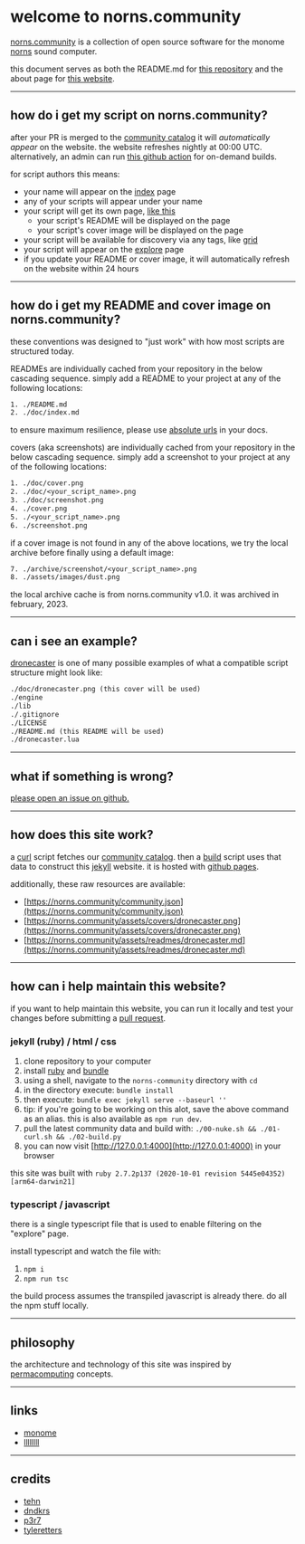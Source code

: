 # welcome to norns.community

[norns.community](https://norns.community) is a collection of open source software for the monome [norns](https://monome.org/docs/norns) sound computer.

this document serves as both the README.md for [this repository](https://github.com/monome-community/norns-community) and the about page for [this website](https://norns.community/about).

---

## how do i get my script on norns.community?

after your PR is merged to the [community catalog](https://github.com/monome/norns-community) it will *automatically appear* on the website. the website refreshes nightly at 00:00 UTC. alternatively, an admin can run [this github action](https://github.com/monome-community/norns-community/actions/workflows/build.yml) for on-demand builds.

for script authors this means:

- your name will appear on the [index](https://norns.community) page
- any of your scripts will appear under your name
- your script will get its own page, [like this](https://norns.community/3d)
  - your script's README will be displayed on the page
  - your script's cover image will be displayed on the page
- your script will be available for discovery via any tags, like [grid](https://norns.community/tag/grid)
- your script will appear on the [explore](https://norns.community/explore) page
- if you update your README or cover image, it will automatically refresh on the website within 24 hours

---

## how do i get my README and cover image on norns.community?

these conventions was designed to "just work" with how most scripts are structured today.

READMEs are individually cached from your repository in the below cascading sequence. simply add a README to your project at any of the following locations:

```txt
1. ./README.md
2. ./doc/index.md
```

to ensure maximum resilience, please use [absolute urls](https://en.wikipedia.org/wiki/HTTP_location) in your docs.

covers (aka screenshots) are individually cached from your repository in the below cascading sequence. simply add a screenshot to your project at any of the following locations:

```txt
1. ./doc/cover.png
2. ./doc/<your_script_name>.png
3. ./doc/screenshot.png
4. ./cover.png
5. ./<your_script_name>.png
6. ./screenshot.png
```

if a cover image is not found in any of the above locations, we try the local archive before finally using a default image:

```txt
7. ./archive/screenshot/<your_script_name>.png
8. ./assets/images/dust.png
```

the local archive cache is from norns.community v1.0. it was archived in february, 2023.

---

## can i see an example?

[dronecaster](https://github.com/northern-information/dronecaster) is one of many possible examples of what a compatible script structure might look like:

```txt
./doc/dronecaster.png (this cover will be used)
./engine
./lib
./.gitignore
./LICENSE
./README.md (this README will be used)
./dronecaster.lua
```

---

## what if something is wrong?

[please open an issue on github.](https://github.com/monome-community/norns-community/issues)

---

## how does this site work?

a [curl](https://github.com/monome-community/norns-community/blob/main/01-curl.sh) script fetches our [community catalog](https://github.com/monome/norns-community). then a [build](https://github.com/monome-community/norns-community/blob/main/02-build.py) script uses that data to construct this [jekyll](https://jekyllrb.com) website. it is hosted with [github pages](https://pages.github.com).

additionally, these raw resources are available:

- [https://norns.community/community.json](https://norns.community/community.json)
- [https://norns.community/assets/covers/dronecaster.png](https://norns.community/assets/covers/dronecaster.png)
- [https://norns.community/assets/readmes/dronecaster.md](https://norns.community/assets/readmes/dronecaster.md)

---

## how can i help maintain this website?

if you want to help maintain this website, you can run it locally and test your changes before submitting a [pull request](https://github.com/monome-community/norns-community/pulls).

### jekyll (ruby) / html / css

1. clone repository to your computer
2. install [ruby](https://www.ruby-lang.org/en/) and [bundle](https://bundler.io/)
3. using a shell, navigate to the `norns-community` directory with `cd`
4. in the directory execute: `bundle install`
5. then execute: `bundle exec jekyll serve --baseurl ''`
6. tip: if you're going to be working on this alot, save the above command as an alias. this is also available as `npm run dev`.
7. pull the latest community data and build with: `./00-nuke.sh && ./01-curl.sh && ./02-build.py`
8. you can now visit [http://127.0.0.1:4000](http://127.0.0.1:4000) in your browser

this site was built with `ruby 2.7.2p137 (2020-10-01 revision 5445e04352) [arm64-darwin21]`

### typescript / javascript

there is a single typescript file that is used to enable filtering on the "explore" page.

install typescript and watch the file with:

1. `npm i`
2. `npm run tsc`

the build process assumes the transpiled javascript is already there. do all the npm stuff locally.

---

## philosophy

the architecture and technology of this site was inspired by [permacomputing](https://permacomputing.net/) concepts.

---

## links

- [monome](https://monome.org)
- [llllllll](https://llllllll.co)

---

## credits

- [tehn](https://github.com/tehn)
- [dndkrs](https://github.com/dndkrs)
- [p3r7](https://github.com/p3r7)
- [tyleretters](https://github.com/tyleretters)
